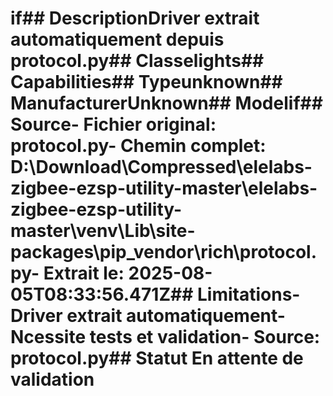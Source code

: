 # if##  DescriptionDriver extrait automatiquement depuis protocol.py##  Classelights##  Capabilities##  Typeunknown##  ManufacturerUnknown##  Modelif##  Source- **Fichier original**: protocol.py- **Chemin complet**: D:\Download\Compressed\elelabs-zigbee-ezsp-utility-master\elelabs-zigbee-ezsp-utility-master\venv\Lib\site-packages\pip\_vendor\rich\protocol.py- **Extrait le**: 2025-08-05T08:33:56.471Z##  Limitations- Driver extrait automatiquement- Ncessite tests et validation- Source: protocol.py##  Statut En attente de validation